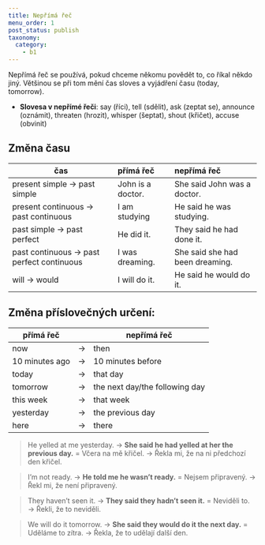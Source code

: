 ```yaml
---
title: Nepřímá řeč
menu_order: 1
post_status: publish
taxonomy:
  category:
    - b1
---
```


Nepřímá řeč se používá, pokud chceme někomu povědět to, co říkal někdo jiný. Většinou se při tom mění čas sloves a vyjádření času (today, tomorrow).

- **Slovesa v nepřímé řeči**: say (říci), tell (sdělit), ask (zeptat se), announce (oznámit), threaten (hrozit), whisper (šeptat), shout (křičet), accuse (obvinit)

## Změna času

| čas                                       | přímá řeč         | nepřímá řeč                     |
| ----------------------------------------- | :---------------- | :------------------------------ |
| present simple → past simple              | John is a doctor. | She said John was a doctor.     |
| present continuous → past continuous      | I am studying     | He said he was studying.        |
| past simple → past perfect                | He did it.        | They said he had done it.       |
| past continuous → past perfect continuous | I was dreaming.   | She said she had been dreaming. |
| will → would                              | I will do it.     | He said he would do it.         |

## Změna příslovečných určení:

| přímá řeč      |     | nepřímá řeč                    |
| -------------- | --- | ------------------------------ |
| now            | →   | then                           |
| 10 minutes ago | →   | 10 minutes before              |
| today          | →   | that day                       |
| tomorrow       | →   | the next day/the following day |
| this week      | →   | that week                      |
| yesterday      | →   | the previous day               |
| here           | →   | there                          |

> He yelled at me yesterday. → **She said he had yelled at her the previous day.** = Včera na mě křičel. → Řekla mi, že na ni předchozí den křičel.

> I’m not ready. → **He told me he wasn’t ready.** = Nejsem připravený. → Řekl mi, že není připravený.

> They haven’t seen it. → **They said they hadn’t seen it.** = Neviděli to. → Řekli, že to neviděli.

> We will do it tomorrow. → **She said they would do it the next day.** = Uděláme to zítra. → Řekla, že to udělají další den.
